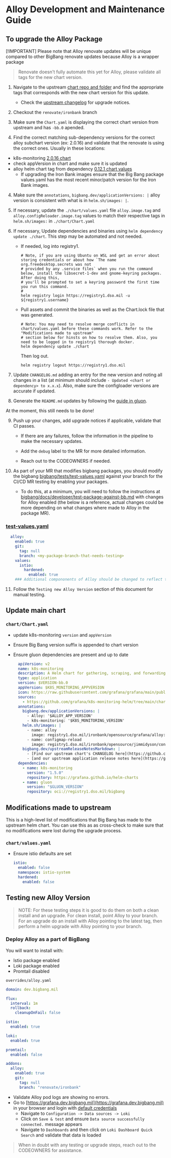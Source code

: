 # Alloy Development and Maintenance Guide

## To upgrade the Alloy Package

[!IMPORTANT]
Please note that Alloy renovate updates will be unique compared to other BigBang renovate updates because Alloy is a wrapper package

> Renovate doesn't fully automate this yet for Alloy, please validate all tags for the new chart version.

1. Navigate to the upstream [chart repo and folder](https://github.com/grafana/k8s-monitoring-helm/tree/main/charts/k8s-monitoring) and find the appropriate tags that corresponds with the new chart version for this update.

    - Check the [upstream changelog](https://github.com/grafana/k8s-monitoring-helm/releases) for upgrade notices.

2. Checkout the `renovate/ironbank` branch

3. Make sure the `Chart.yaml` is displaying the correct chart version from upstream and has `-bb.0`  apended.

4. Find the correct matching sub-dependency versions for the correct alloy subchart version (ex: 2.0.16) and validate that the renovate is using the correct ones. Usually in these locations:
- k8s-monitoring [2.0.16 chart](https://github.com/grafana/k8s-monitoring-helm/tree/v2.0.16/charts/k8s-monitoring)
- check appVersion in chart and make sure it is updated
- alloy helm chart tag from dependency [0.12.1 chart values](hhttps://github.com/grafana/alloy/blob/helm-chart/0.12.1/operations/helm/charts/alloy/values.yaml)
  - If upgrading the Iron Bank images ensure that the Big Bang package values.yaml has the most recent minor/patch version for the Iron Bank images.

4. Make sure the `annotations`, `bigbang.dev/applicationVersions: |` alloy version is consistent with what is in `helm.sh/images: |`.

5. If necessary, update the `./chart/values.yaml` file `alloy.image.tag` and `alloy.configReloader.image.tag` values to match their respective tags in `helm.sh/images:` in `./chart/Chart.yaml`

6. If necessary, Update dependencies and binaries using `helm dependency update ./chart`. This step may be automated and not needed.

    - If needed, log into registry1.

      ```shell
      # Note, if you are using Ubuntu on WSL and get an error about storing credentials or about how `The name org.freedesktop.secrets was not
      # provided by any .service files` when you run the command below, install the libsecret-1-dev and gnome-keyring packages. After doing this,
      # you'll be prompted to set a keyring password the first time you run this command.
      #
      helm registry login https://registry1.dso.mil -u ${registry1.username}
      ```

    - Pull assets and commit the binaries as well as the Chart.lock file that was generated.

      ```shell
      # Note: You may need to resolve merge conflicts in chart/values.yaml before these commands work. Refer to the "Modifications made to upstream"
      # section below for hinsts on how to resolve them. Also, you need to be logged in to registry1 thorough docker.
      helm dependency update ./chart
      ```

      Then log out.

      ```shell
      helm registry logout https://registry1.dso.mil
      ```

7. Update `CHANGELOG.md` adding an entry for the new version and noting all changes in a list (at minimum should include `- Updated <chart or dependency> to x.x.x`). Also, make sure the configloader versions are accurate if updated.

8. Generate the `README.md` updates by following the [guide in gluon](https://repo1.dso.mil/big-bang/product/packages/gluon/-/blob/master/docs/bb-package-readme.md).

At the moment, this still needs to be done!

9. Push up your changes, add upgrade notices if applicable, validate that CI passes.

    - If there are any failures, follow the information in the pipeline to make the necessary updates.

    - Add the `debug` label to the MR for more detailed information.

    - Reach out to the CODEOWNERS if needed.

10. As part of your MR that modifies bigbang packages, you should modify the bigbang  [bigbang/tests/test-values.yaml](https://repo1.dso.mil/big-bang/bigbang/-/blob/master/tests/test-values.yaml?ref_type=heads) against your branch for the CI/CD MR testing by enabling your packages. 

    - To do this, at a minimum, you will need to follow the instructions at [bigbang/docs/developer/test-package-against-bb.md](https://repo1.dso.mil/big-bang/bigbang/-/blob/master/docs/developer/test-package-against-bb.md?ref_type=heads) with changes for Alloy enabled (the below is a reference, actual changes could be more depending on what changes where made to Alloy in the package MR).

### [test-values.yaml](https://repo1.dso.mil/big-bang/bigbang/-/blob/master/tests/test-values.yaml?ref_type=heads)

```yaml
  alloy:
    enabled: true
    git:
      tag: null
      branch: <my-package-branch-that-needs-testing>
    values:
      istio:
        hardened:
          enabled: true
    ### Additional compononents of Alloy should be changed to reflect testing changes introduced in the package MR
```

11. Follow the `Testing new Alloy Version` section of this document for manual testing.

## Update main chart

### ```chart/Chart.yaml```

- update k8s-monitoring `version` and `appVersion`
- Ensure Big Bang version suffix is appended to chart version
- Ensure gluon dependencies are present and up to date

  ```yaml
    apiVersion: v2
    name: k8s-monitoring
    description: A Helm chart for gathering, scraping, and forwarding Kubernetes telemetry data to a Grafana Stack.
    type: application
    version: $VERSION-bb.0
    appVersion: $K8S_MONITORING_APPVERSION
    icon: https://raw.githubusercontent.com/grafana/grafana/main/public/img/grafana_icon.svg
    sources:
      - https://github.com/grafana/k8s-monitoring-helm/tree/main/charts/k8s-monitoring
    annotations:
      bigbang.dev/applicationVersions: |
        - Alloy: '$ALLOY_APP_VERSION'
        - k8s-monitoring: '$K8S_MONITORING_VERSION'
      helm.sh/images: |
        - name: alloy
          image: registry1.dso.mil/ironbank/opensource/grafana/alloy:$ALLOY_APP_VERSION
        - name: configmap-reload
          image: registry1.dso.mil/ironbank/opensource/jimmidyson/configmap-reload:$CONFIGMAP_RELOAD_APP_VERSION
      bigbang.dev/upstreamReleaseNotesMarkdown: |
        - [Find our upstream chart's CHANGELOG here](https://github.com/grafana/k8s-monitoring-helm/releases/)
        - [and our upstream application release notes here](https://github.com/grafana/alloy/blob/main/docs/sources/release-notes.md?plain=1)
    dependencies:
      - name: k8s-monitoring
        version: "1.5.0"
        repository: https://grafana.github.io/helm-charts
      - name: gluon
        version: "$GLUON_VERSION"
        repository: oci://registry1.dso.mil/bigbang
  ```

## Modifications made to upstream

This is a high-level list of modifications that Big Bang has made to the upstream helm chart. You can use this as as cross-check to make sure that no modifications were lost during the upgrade process.

### ```chart/values.yaml```

- Ensure istio defaults are set

  ```yaml
  istio:
    enabled: false
    namespace: istio-system
    hardened:
      enabled: false
  ```

## Testing new Alloy Version

> NOTE: For these testing steps it is good to do them on both a clean install and an upgrade. For clean install, point Alloy to your branch. For an upgrade do an install with Alloy pointing to the latest tag, then perform a helm upgrade with Alloy pointing to your branch.

### Deploy Alloy as a part of BigBang

You will want to install with:

- Istio package enabled
- Loki package enabled
- Promtail disabled

`overrides/alloy.yaml`

```yaml
domain: dev.bigbang.mil

flux:
  interval: 1m
  rollback:
    cleanupOnFail: false

istio:
  enabled: true

loki:
  enabled: true

promtail:
  enabled: false

addons:
  alloy:
    enabled: true
    git:
      tag: null
      branch: "renovate/ironbank"

```

- Validate Alloy pod logs are showing no errors.
- Go to [https://grafana.dev.bigbang.mil](https://grafana.dev.bigbang.mil) in your browser and login with [default credentials](https://repo1.dso.mil/big-bang/bigbang/-/blob/master/docs/guides/using-bigbang/default-credentials.md)
  - Navigate to `Configuration -> Data sources -> Loki`
  - Click on `Save & test` and ensure `Data source successfully connected.` message appears
  - Navigate to `Dashboards` and then click on ``Loki Dashboard Quick Search`` and validate that data is loaded

> When in doubt with any testing or upgrade steps, reach out to the CODEOWNERS for assistance.